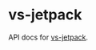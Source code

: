 # vs-jetpack

API docs for [vs-jetpack][].

[vs-jetpack]: https://github.com/Jaded-Encoding-Thaumaturgy/vs-jetpack
